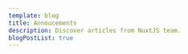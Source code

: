 ```yaml
---
template: blog
title: Annoucements
description: Discover articles from NuxtJS team.
blogPostList: true
---
```

